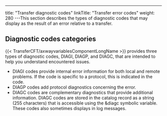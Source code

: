 ---
title: "Transfer diagnostic codes"
linkTitle: "Transfer error codes"
weight: 280
---This section describes the types of diagnostic codes that may display as the result of an error relative to a transfer.

## Diagnostic codes categories

{{< TransferCFT/axwayvariablesComponentLongName  >}} provides three types of diagnostic codes, DIAGI, DIAGP, and DIAGC, that are intended to help you understand encountered issues.

- DIAGI codes provide internal error information for both local and remote problems. If the code is specific to a protocol, this
    is indicated in the code.
- DIAGP codes add protocol diagnostics concerning the error.
- DIAGC codes are complementary diagnostics that provide additional information. DIAGC codes are stored in the catalog record as a string (255 characters) that is accessible using the &diagc symbolic variable. These codes also sometimes displays in log messages.
